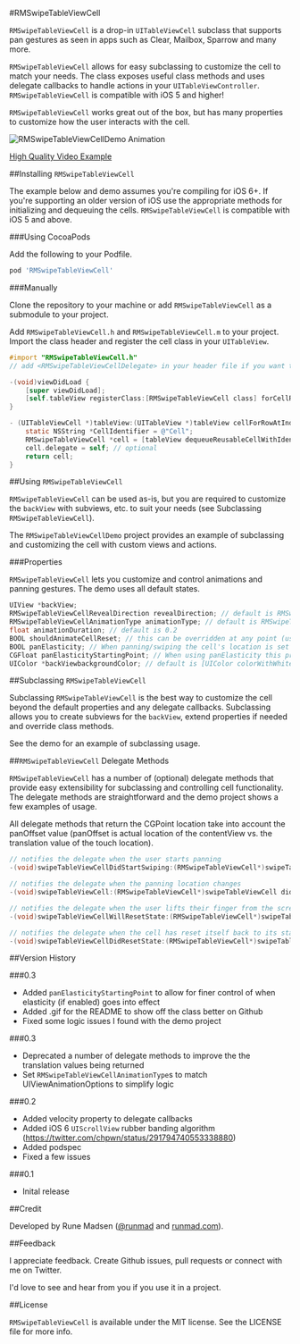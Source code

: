 #RMSwipeTableViewCell

`RMSwipeTableViewCell` is a drop-in `UITableViewCell` subclass that supports pan gestures as seen in apps such as Clear, Mailbox, Sparrow and many more.

`RMSwipeTableViewCell` allows for easy subclassing to customize the cell to match your needs. The class exposes useful class methods and uses delegate callbacks to handle actions in your `UITableViewController`. `RMSwipeTableViewCell` is compatible with iOS 5 and higher!

`RMSwipeTableViewCell` works great out of the box, but has many properties to customize how the user interacts with the cell.

![RMSwipeTableViewCellDemo Animation](https://raw.github.com/runmad/RMSwipeTableViewCell/master/RMTableViewCellDemoAnimation.gif)

[High Quality Video Example]

##Installing `RMSwipeTableViewCell`

The example below and demo assumes you're compiling for iOS 6+. If you're supporting an older version of iOS use the appropriate methods for initializing and dequeuing the cells. `RMSwipeTableViewCell` is compatible with iOS 5 and above.

###Using CocoaPods

Add the following to your Podfile.

```ruby
pod 'RMSwipeTableViewCell'
```

###Manually

Clone the repository to your machine or add `RMSwipeTableViewCell` as a submodule to your project.

Add `RMSwipeTableViewCell.h` and `RMSwipeTableViewCell.m` to your project. Import the class header and register the cell class in your `UITableView`.

```Objective-C
#import "RMSwipeTableViewCell.h"
// add <RMSwipeTableViewCellDelegate> in your header file if you want to receive delegate callbacks on cell interactions

-(void)viewDidLoad {
    [super viewDidLoad];
    [self.tableView registerClass:[RMSwipeTableViewCell class] forCellReuseIdentifier:CellIdentifier];
}

- (UITableViewCell *)tableView:(UITableView *)tableView cellForRowAtIndexPath:(NSIndexPath *)indexPath {
    static NSString *CellIdentifier = @"Cell";
    RMSwipeTableViewCell *cell = [tableView dequeueReusableCellWithIdentifier:CellIdentifier forIndexPath:indexPath];
    cell.delegate = self; // optional
    return cell;
}
```

##Using `RMSwipeTableViewCell`

`RMSwipeTableViewCell` can be used as-is, but you are required to customize the `backView` with subviews, etc. to suit your needs (see Subclassing `RMSwipeTableViewCell`).

The `RMSwipeTableViewCellDemo` project provides an example of subclassing and customizing the cell with custom views and actions.

###Properties

`RMSwipeTableViewCell` lets you customize and control animations and panning gestures. The demo uses all default states.

```Objective-C
UIView *backView;
RMSwipeTableViewCellRevealDirection revealDirection; // default is RMSwipeTableViewCellRevealDirectionBoth
RMSwipeTableViewCellAnimationType animationType; // default is RMSwipeTableViewCellAnimationTypeBounce
float animationDuration; // default is 0.2
BOOL shouldAnimateCellReset; // this can be overridden at any point (useful in the swipeTableViewCellWillResetState:fromLocation: delegate method). default is YES - note: it will reset to YES in prepareForReuse
BOOL panElasticity; // When panning/swiping the cell's location is set to exponentially decay. The rubber banding matches that of a UIScrollView/UITableView. default is YES
CGFloat panElasticityStartingPoint; // When using panElasticity this property allows you to control at which point elasticitykicks in. default is 0
UIColor *backViewbackgroundColor; // default is [UIColor colorWithWhite:0.92 alpha:1]
```

##Subclassing `RMSwipeTableViewCell`

Subclassing `RMSwipeTableViewCell` is the best way to customize the cell beyond the default properties and any delegate callbacks. Subclassing allows you to create subviews for the `backView`, extend properties if needed and override class methods.

See the demo for an example of subclassing usage.

##`RMSwipeTableViewCell` Delegate Methods

`RMSwipeTableViewCell` has a number of (optional) delegate methods that provide easy extensibility for subclassing and controlling cell functionality. The delegate methods are straightforward and the demo project shows a few examples of usage.

All delegate methods that return the CGPoint location take into account the panOffset value (panOffset is actual location of the contentView vs. the translation value of the touch location).

```Objective-C
// notifies the delegate when the user starts panning
-(void)swipeTableViewCellDidStartSwiping:(RMSwipeTableViewCell*)swipeTableViewCell;

// notifies the delegate when the panning location changes
-(void)swipeTableViewCell:(RMSwipeTableViewCell*)swipeTableViewCell didSwipeToPoint:(CGPoint)point velocity:(CGPoint)velocity;

// notifies the delegate when the user lifts their finger from the screen and cell will reset
-(void)swipeTableViewCellWillResetState:(RMSwipeTableViewCell*)swipeTableViewCell fromPoint:(CGPoint)point animation:(RMSwipeTableViewCellAnimationType)animation velocity:(CGPoint)velocity;

// notifies the delegate when the cell has reset itself back to its starting state. This is useful for doing further animation or updates on the cell after the reset animation has completed
-(void)swipeTableViewCellDidResetState:(RMSwipeTableViewCell*)swipeTableViewCell fromPoint:(CGPoint)point animation:(RMSwipeTableViewCellAnimationType)animation velocity:(CGPoint)velocity;
```

##Version History

###0.3
* Added `panElasticityStartingPoint` to allow for finer control of when elasticity (if enabled) goes into effect
* Added .gif for the README to show off the class better on Github
* Fixed some logic issues I found with the demo project

###0.3
* Deprecated a number of delegate methods to improve the the translation values being returned
* Set `RMSwipeTableViewCellAnimationType`s to match UIViewAnimationOptions to simplify logic

###0.2
* Added velocity property to delegate callbacks
* Added iOS 6 `UIScrollView` rubber banding algorithm (https://twitter.com/chpwn/status/291794740553338880)
* Added podspec
* Fixed a few issues

###0.1
* Inital release

##Credit

Developed by Rune Madsen ([@runmad] and [runmad.com]).

##Feedback

I appreciate feedback. Create Github issues, pull requests or connect with me on Twitter.

I'd love to see and hear from you if you use it in a project.

##License

`RMSwipeTableViewCell` is available under the MIT license. See the LICENSE file for more info.

[High Quality Video Example]: http://www.runmad.com/development/RMTableViewCellDemoVideo.mp4
[@runmad]: http://www.twitter.com/runmad
[runmad.com]: http://www.runmad.com
